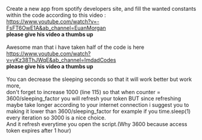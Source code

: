 Create a new app from spotify developers site, and fill the wanted constants within the code according to this video :</br> 
https://www.youtube.com/watch?v=-FsFT6OwE1A&ab_channel=EuanMorgan </br> **please give his video a thumbs up** </br></br> 
Awesome man that i have taken half of the code is here </br> https://www.youtube.com/watch?v=yKz38ThJWqE&ab_channel=ImdadCodes </br> **please give his video a thumbs up** </br></br> 
You can decrease the sleeping seconds so that it will work better but work more,</br> don't forget to increase 1000 (line 115) so that when counter = 3600/sleeping_factor you will refresh your token BUT since refreshing maybe take longer according to your internet connection i suggest you to making it lower than 3600/sleeping_factor for example if you time.sleep(1) every iteration so 3000 is a nice choice.</br> And it refresh everytime you open the script.(Why 3600 because access token expires after 1 hour)
